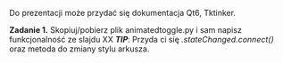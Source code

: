 Do prezentacji może przydać się dokumentacja Qt6, Tktinker.

**Zadanie 1.** 
Skopiuj/pobierz plik animatedtoggle.py i sam napisz funkcjonalność ze slajdu XX
***TIP***: Przyda ci się *.stateChanged.connect()* oraz metoda do zmiany stylu arkusza. 


